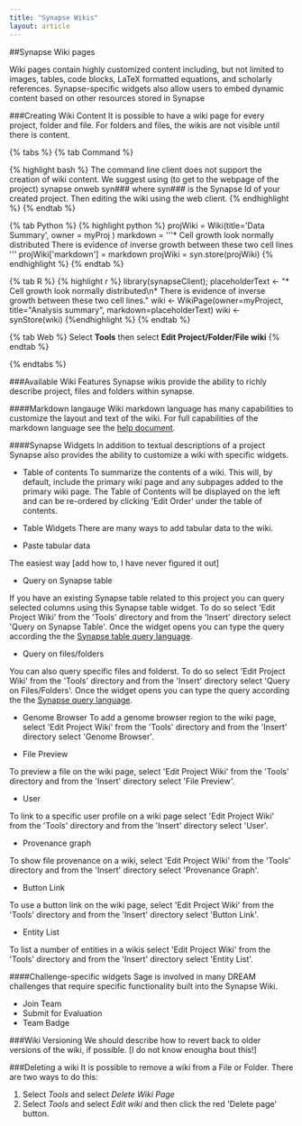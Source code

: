 ```yaml
---
title: "Synapse Wikis"
layout: article
---
```


##Synapse Wiki pages

Wiki pages contain highly customized content including, but not limited to images, tables, code blocks, LaTeX formatted equations, and scholarly references. Synapse-specific widgets also allow users to embed dynamic content based on other resources stored in Synapse 

###Creating Wiki Content
It is possible to have a wiki page for every project, folder and file. For folders and files, the wikis are not visible until there is content. 

{% tabs %} {% tab Command %}

{% highlight bash %} 
The command line client does not support the creation of wiki content. We suggest using (to get to the webpage of the project) synapse onweb syn### where syn### is the Synapse Id of your created project. Then editing the wiki using the web client. {% endhighlight %} {% endtab %}

{% tab Python %} {% highlight python %}
projWiki = Wiki(title='Data Summary', owner = myProj ) markdown = '''* Cell growth look normally distributed
There is evidence of inverse growth between these two cell lines ''' projWiki['markdown'] = markdown projWiki = syn.store(projWiki) 
{% endhighlight %} {% endtab %}

{% tab R %} {% highlight r %} library(synapseClient); 
placeholderText <- "* Cell growth look normally distributed\n* There is evidence of inverse growth between these two cell lines." wiki <- WikiPage(owner=myProject, title="Analysis summary", markdown=placeholderText) wiki <- synStore(wiki) 
{%endhighlight %} {% endtab %}

{% tab Web %} Select **Tools** then select **Edit Project/Folder/File wiki** {% endtab %}

{% endtabs %}

###Available Wiki Features
Synapse wikis provide the ability to richly describe project, files and folders within synapse.  

####Markdown langauge
Wiki markdown language has many capabilities to customize the layout and text of the wiki. For full capabilities of the markdown language see the [help document](https://www.synapse.org/#!Wiki:syn2467792/ENTITY).

####Synapse Widgets
In addition to textual descriptions of a project Synapse also provides the ability to customize a wiki with specific widgets.  

 * Table of contents
To summarize the contents of a wiki. This will, by default, include the primary wiki page and any subpages added to the primary wiki page. The Table of Contents will be displayed on the left and can be re-ordered by clicking 'Edit Order' under the table of contents. 

 * Table Widgets
 There are many ways to add tabular data to the wiki.
  * Paste tabular data
  
  The easiest way [add how to, I have never figured it out]
  
  * Query on Synapse table
  
If you have an existing Synapse table related to this project you can query selected columns using this Synapse table widget.  To do so select 'Edit Project Wiki' from the 'Tools' directory and from the 'Insert' directory select 'Query on Synapse Table'. Once the widget opens you can type the query according the the [Synapse table query language](ISTHEREALINKFORTHIS?). 

  * Query on files/folders

You can also query specific files and folderst.  To do so select 'Edit Project Wiki' from the 'Tools' directory and from the 'Insert' directory select 'Query on Files/Folders'. Once the widget opens you can type the query according the the [Synapse query language](). 

 * Genome Browser 
To add a genome browser region to the wiki page, select 'Edit Project Wiki' from the 'Tools' directory and from the 'Insert' directory select 'Genome Browser'. 
 
 * File Preview

To preview a file on the wiki page, select 'Edit Project Wiki' from the 'Tools' directory and from the 'Insert' directory select 'File Preview'. 

 * User

To link to a specific user profile on a wiki page select 'Edit Project Wiki' from the 'Tools' directory and from the 'Insert' directory select 'User'. 

* Provenance graph

To show file provenance on a wiki, select 'Edit Project Wiki' from the 'Tools' directory and from the 'Insert' directory select 'Provenance Graph'. 

 * Button Link

To use a button link on the wiki page, select 'Edit Project Wiki' from the 'Tools' directory and from the 'Insert' directory select 'Button Link'. 

 * Entity List
 
To list a number of entities in a wikis select 'Edit Project Wiki' from the 'Tools' directory and from the 'Insert' directory select 'Entity List'. 

####Challenge-specific widgets
Sage is involved in many DREAM challenges that require specific functionality built into the Synapse Wiki. 
  * Join Team
  * Submit for Evaluation
  * Team Badge

###Wiki Versioning
We should describe how to revert back to older versions of the wiki, if possible.  [I do not know enougha bout this!]

###Deleting a wiki
It is possible to remove a wiki from a File or Folder. There are two ways to do this:
1. Select *Tools* and select *Delete Wiki Page*
2. Select *Tools* and select *Edit wiki* and then click the red 'Delete page' button.

